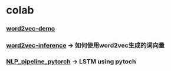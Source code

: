 # colab
### [word2vec-demo](https://colab.research.google.com/drive/1iZvLAcVezEfIwOEQS_9zdBeBhVOJvcQv)

### [word2vec-inference](https://colab.research.google.com/drive/1xd4ttuQRKNReBIkmT2DGG5VVmokkrBr1) -> 如何使用word2vec生成的词向量

### [NLP_pipeline_pytorch](https://colab.research.google.com/drive/1DUvxmXQ6VuRQ0nH-UsA8zBv3XGrwGPcG#scrollTo=vxeC86CpNpnn) -> LSTM using pytoch